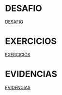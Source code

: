 
# DESAFIO

[DESAFIO](/Sprint%208/Desafio/README.md)

# EXERCICIOS

[EXERCICIOS](/Sprint%208/Exercicios)

# EVIDENCIAS

[EVIDENCIAS](/Sprint%208/Evidencias)
